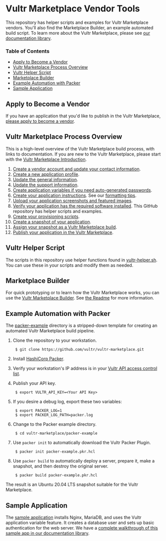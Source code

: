 # Vultr Marketplace Vendor Tools

This repository has helper scripts and examples for Vultr Marketplace vendors. You'll also find the Marketplace Builder, an example automated build script. To learn more about the Vultr Marketplace, please see [our documentation library](https://www.vultr.com/docs/vultr-marketplace).

### Table of Contents

* [Apply to Become a Vendor](#apply-to-become-a-vendor)
* [Vultr Marketplace Process Overview](#vultr-marketplace-process-overview)
* [Vultr Helper Script](#vultr-helper-script)
* [Marketplace Builder](#marketplace-builder)
* [Example Automation with Packer](#example-automation-with-packer)
* [Sample Application](#sample-application)

## Apply to Become a Vendor

If you have an application that you'd like to publish in the Vultr Marketplace, [please apply to become a vendor](https://www.vultr.com/marketplace/become-a-verified-vendor/).

## Vultr Marketplace Process Overview

This is a high-level overview of the Vultr Marketplace build process, with links to documentation. If you are new to the Vultr Marketplace, please start with the [Vultr Marketplace Introduction](https://www.vultr.com/docs/vultr-marketplace).

1. [Create a vendor account and update your contact information](https://www.vultr.com/docs/marketplace-vendor-settings).
1. [Create a new application profile](https://www.vultr.com/docs/marketplace-applications).
1. [Update the general information](https://www.vultr.com/docs/vultr-marketplace-general-information).
1. [Update the support information](https://www.vultr.com/docs/vultr-marketplace-support-information).
1. [Create application variables if you need auto-generated passwords](https://www.vultr.com/docs/vultr-marketplace-application-variables).
1. [Create your application instructions](https://www.vultr.com/docs/vultr-marketplace-application-instructions). See our [formatting tips](https://www.vultr.com/docs/vultr-marketplace-tips-for-readme-and-app-instructions).
1. [Upload your application screenshots and featured images](https://www.vultr.com/docs/vultr-marketplace-gallery).
1. [Verify your application has the required software installed](https://www.vultr.com/docs/vultr-marketplace-requirements). This GitHub repository has helper scripts and examples.
1. [Create your provisioning scripts](https://www.vultr.com/docs/vultr-marketplace-variables-and-provisioning-scripts).
1. [Create a snapshot of your application](https://www.vultr.com/docs/vultr-marketplace-snapshots).
1. [Assign your snapshot as a Vultr Marketplace build](https://www.vultr.com/docs/vultr-marketplace-builds).
1. [Publish your application in the Vultr Marketplace](https://www.vultr.com/docs/vultr-marketplace-publication-settings).

## Vultr Helper Script

The scripts in this repository use helper functions found in [vultr-helper.sh](/helper-scripts/vultr-helper.sh). You can use these in your scripts and modify them as needed.

## Marketplace Builder

For quick prototyping or to learn how the Vultr Marketplace works, you can use the [Vultr Marketplace Builder](/marketplace-builder). See [the Readme](/marketplace-builder/Readme.md) for more information.

## Example Automation with Packer

The [packer-example](/packer-example) directory is a stripped-down template for creating an automated Vultr Marketplace build pipeline.

1. Clone the repository to your workstation.

        $ git clone https://github.com/vultr/vultr-marketplace.git

1. Install [HashiCorp Packer](https://learn.hashicorp.com/tutorials/packer/get-started-install-cli).
1. Verify your workstation's IP address is in your [Vultr API access control list](https://my.vultr.com/settings/#settingsapi).
1. Publish your API key.

        $ export VULTR_API_KEY=<Your API Key>

1. If you desire a debug log, export these two variables:

        $ export PACKER_LOG=1
        $ export PACKER_LOG_PATH=packer.log

1. Change to the Packer example directory.

        $ cd vultr-marketplace/packer-example

1. Use `packer init` to automatically download the Vultr Packer Plugin.

        $ packer init packer-example.pkr.hcl

1. Use `packer build` to automatically deploy a server, prepare it, make a snapshot, and then destroy the original server.

        $ packer build packer-example.pkr.hcl

The result is an Ubuntu 20.04 LTS snapshot suitable for the Vultr Marketplace.

## Sample Application

The [sample application](/sample-app) installs Nginx, MariaDB, and uses the Vultr application variable feature. It creates a database user and sets up basic authentication for the web server. We have a [complete walkthrough of this sample app in our documentation library](https://www.vultr.com/docs/how-to-build-an-example-vultr-marketplace-application).
